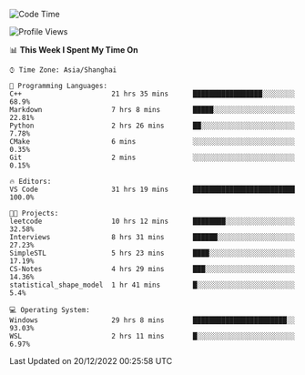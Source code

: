 <!--START_SECTION:waka-->
![Code Time](http://img.shields.io/badge/Code%20Time-490%20hrs%2041%20mins-blue)

![Profile Views](http://img.shields.io/badge/Profile%20Views-5-blue)

📊 **This Week I Spent My Time On** 

```text
⌚︎ Time Zone: Asia/Shanghai

💬 Programming Languages: 
C++                      21 hrs 35 mins      █████████████████░░░░░░░░   68.9% 
Markdown                 7 hrs 8 mins        █████░░░░░░░░░░░░░░░░░░░░   22.81% 
Python                   2 hrs 26 mins       ██░░░░░░░░░░░░░░░░░░░░░░░   7.78% 
CMake                    6 mins              ░░░░░░░░░░░░░░░░░░░░░░░░░   0.35% 
Git                      2 mins              ░░░░░░░░░░░░░░░░░░░░░░░░░   0.15%

🔥 Editors: 
VS Code                  31 hrs 19 mins      █████████████████████████   100.0%

🐱‍💻 Projects: 
leetcode                 10 hrs 12 mins      ████████░░░░░░░░░░░░░░░░░   32.58% 
Interviews               8 hrs 31 mins       ██████░░░░░░░░░░░░░░░░░░░   27.23% 
SimpleSTL                5 hrs 23 mins       ████░░░░░░░░░░░░░░░░░░░░░   17.19% 
CS-Notes                 4 hrs 29 mins       ███░░░░░░░░░░░░░░░░░░░░░░   14.36% 
statistical_shape_model  1 hr 41 mins        █░░░░░░░░░░░░░░░░░░░░░░░░   5.4%

💻 Operating System: 
Windows                  29 hrs 8 mins       ███████████████████████░░   93.03% 
WSL                      2 hrs 11 mins       █░░░░░░░░░░░░░░░░░░░░░░░░   6.97%

```


 Last Updated on 20/12/2022 00:25:58 UTC
<!--END_SECTION:waka-->